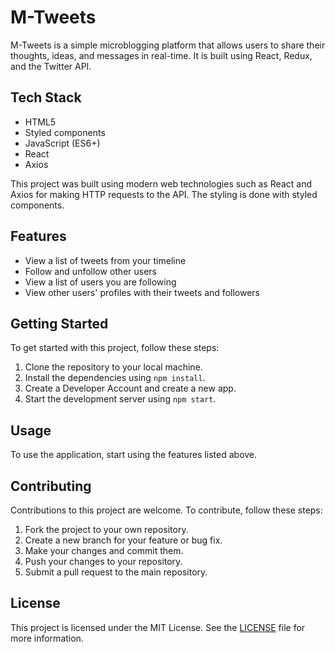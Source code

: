 # M-Tweets

M-Tweets is a simple microblogging platform that allows users to share their
thoughts, ideas, and messages in real-time. It is built using React, Redux, and
the Twitter API.

## Tech Stack

- HTML5
- Styled components
- JavaScript (ES6+)
- React
- Axios

This project was built using modern web technologies such as React and Axios for
making HTTP requests to the API. The styling is done with styled components.

## Features

- View a list of tweets from your timeline
- Follow and unfollow other users
- View a list of users you are following
- View other users' profiles with their tweets and followers

## Getting Started

To get started with this project, follow these steps:

1. Clone the repository to your local machine.
2. Install the dependencies using `npm install`.
3. Create a Developer Account and create a new app.
4. Start the development server using `npm start`.

## Usage

To use the application, start using the features listed above.

## Contributing

Contributions to this project are welcome. To contribute, follow these steps:

1. Fork the project to your own repository.
2. Create a new branch for your feature or bug fix.
3. Make your changes and commit them.
4. Push your changes to your repository.
5. Submit a pull request to the main repository.

## License

This project is licensed under the MIT License. See the [LICENSE](LICENSE) file
for more information.
